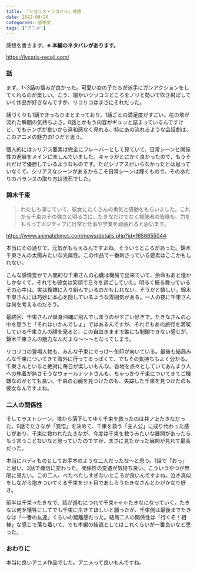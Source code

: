 ```yaml
---
title: 『リコリス・リコイル』感想
date: 2022-09-26
categories: 感想文
tags: ["アニメ"]
---
```


感想を書きます。**※ 本編のネタバレがあります。**

https://lycoris-recoil.com/


### 話

まず、1~3話の掴みが良かった。可愛い女の子たちが派手にガンアクションをしてくれるのが楽しい。こう、細かいツッコミどころをノリと勢いで吹き飛ばしていく作品が好きなんですが、リコリコはまさにそれだった。

話づくりも1話できっちりまとまっており、1話ごとの満足度がすごい。花の塔が流れた瞬間の気持ちよさ。8話とかもう内容がギュッと詰まっているんですけど、でもテンポが良いから違和感なく見れる。特にあの流れるような会話劇は、このアニメの魅力の1つだと思う。

個人的にはシリアス要素は完全にフレーバーとして見ていて、日常シーンと関係性の進展をメインに楽しんでいました。キャラがとにかく良かったので、もうそれだけで優勝しているようなものです。ただシリアスがいらなかったとは思っていなくて、シリアスなシーンがあるからこそ日常シーンは輝くもので。そのあたりのバランスの取り方は流石でした。

### 錦木千束

> わたしも演じていて、彼女にたくさんの勇気と感動をもらいました。これから千束のその強さと明るさに、たきなだけでなく視聴者の皆様も、力をもらってポジティブに日常と仕事や学業を頑張れると思います。

https://www.animatetimes.com/news/details.php?id=1656655044

本当にその通りで、元気がもらえるんですよね。そういうところがあった。錦木千束さんの太陽みたいな光属性。この作品で一番刺さっている要素はここかもしれない。

こんな感情豊かで人間的な千束さんの心臓は機械で出来ていて、余命もあと僅かしかなくて、それでも彼女は笑顔で日々を過ごしていた。明るく振る舞っているその心中は、実は複雑に入り組んでいるのかもしれない。そうだと嬉しい。錦木千束さんには巧妙に本心を隠しているような雰囲気がある。一人の夜に千束さんは何を考えるのだろう。

最終回、千束さんが単身沖縄に飛んでしまうのがすごい好きで。たきなさんの心中を思うと「それはいかんでしょ」ではあるんですが、それでもあの旅行を満喫している千束さんの顔を見ると、この自由きままで誰にも制御できない感じが、錦木千束さんの魅力なんだよな～～～となってしまう。

リコリコの登場人物も、みんな千束にでっけ～矢印が向いている。最後も結局みんな千束についてきて海外に行ってるっぽくて、でもその気持ちもよく分かる。千束さんといると絶対に毎日が楽しいもんな。各地を点々としていてあんまり人への執着が無さそうなウォールナットさんも、ちゃっかり千束についてきてご機嫌なのがとても良い。千束の心臓を見つけたのも、失踪した千束を見つけたのも彼女なんですよね。

### 二人の関係性

そしてラストシーン、塔から落下してゆく千束を救ったのは井ノ上たきなだった。9話でたきなが「覚悟」を決めて、千束を救う「主人公」に成り代わった感じがあり、千束に救われたたきなが、今度は千束を救うみたいな展開があったらもう言うことないなと思っていたのですが、まさに見たかった展開が見れて最高だった。

本当にバディものとしてお手本のような二人だったな～と思う。1話で「おっ」と思い、3話で確信に変わった。関係性の変遷が気持ち良い。こういうやつが無限に見たい。この二人、べたべたしすぎないところが良いんですよね。泣き真似をしながら抱きついてくる千束をジト目であしらうたきなさんとかがかなり好き。

前半は千束→たきなで、話が進むにつれて千束←←←たきなになっていく。たきなは何を犠牲にしてでも千束に生きてほしいと願ったが、千束側は最後までたきなは「一番の友達」くらいの距離感だった。結局二人の関係性は「行くぞ！相棒」な感じで落ち着いて、でも本編の結論としてはこれくらいが一番良いなと思った。

### おわりに　

本当に良いアニメ作品でした。アニメって良いもんですね。